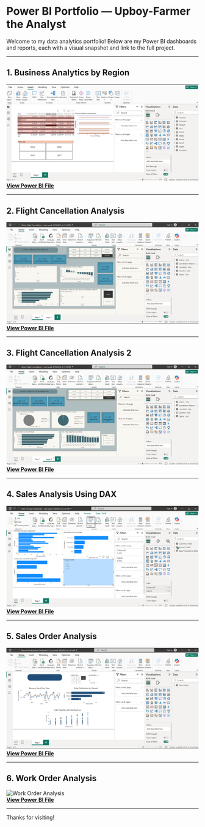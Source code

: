 # Power BI Portfolio — Upboy-Farmer the Analyst

Welcome to my data analytics portfolio! Below are my Power BI dashboards and reports, each with a visual snapshot and link to the full project.

---

## 1. Business Analytics by Region

![Business Analytics](Business%20Analytics%20by%20Region%20Dashboard.png)  
[**View Power BI File**](https://1drv.ms/u/c/3be9020214b3327c/EfIerdrUkDNLnQho06kkAOUBQxYSUYfARPSK1HEXP38Cnw?e=OECQ1j)

---

## 2. Flight Cancellation Analysis

![Flight Cancellation](Flight%20Cancellation%20Analysis.png)  
[**View Power BI File**](https://1drv.ms/u/c/3be9020214b3327c/ESVbObW7vp1JloN4YJPWzgoB4gO5ke1ag58OkQM9rPPMrA?e=cFbxch)

---

## 3. Flight Cancellation Analysis 2

![Flight Cancellation 2](Flight%20Cancellation%20Analysis%202.png)  
[**View Power BI File**](https://1drv.ms/u/c/3be9020214b3327c/ESVbObW7vp1JloN4YJPWzgoB4gO5ke1ag58OkQM9rPPMrA?e=cFbxch)

---

## 4. Sales Analysis Using DAX

![Sales Analysis Using DAX](Sales%20Analysis%20using%20Dax%20Formulas.png)  
[**View Power BI File**](https://1drv.ms/u/c/3be9020214b3327c/Edf6j5zjluFEg1vzA8bW3mABUSF2cOVNA8wtvl3e1in9IQ?e=jtRDYh)

---

## 5. Sales Order Analysis

![Sales Order Analysis](Sales%20Order%20Analysis.png)  
[**View Power BI File**](https://1drv.ms/u/c/3be9020214b3327c/ETr_AVxfj4FBnmn9AsgkddABiGtHAOCD_t5S0NKv0CnVJA?e=e4cQq3)

---

## 6. Work Order Analysis

![Work Order Analysis](Work%20Order%Analysis.png)  
[**View Power BI File**](https://1drv.ms/u/c/3be9020214b3327c/EdglyxB_tH5FpMSlTGySyA8BzRda8PcT1ejLJ3ZU7e4J1A?e=QZS88H)

---

Thanks for visiting!

